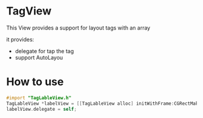 # TagView
This View provides a support for layout tags with an array

it provides:
 - delegate for tap the tag
 - support AutoLayou
 
# How to use

``` objective-c
#import "TagLableView.h"
TagLableView *labelView = [[TagLableView alloc] initWithFrame:CGRectMake(20, 10, 300, 300) title:@"title" titleFont:[UIFont systemFontOfSize:14] tagArray:array];
labelView.delegate = self;
```
